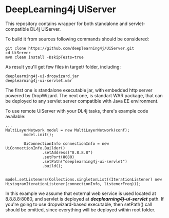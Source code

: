 # DeepLearning4j UiServer

This repository contains wrapper for both standalone and servlet-compatible DL4j UiServer.

To build it from sources following commands should be considered:
```
git clone https://github.com/deeplearning4j/UiServer.git
cd UiServer
mvn clean install -DskipTests=true
```

As result you'll get few files in target/ folder, including:
```
deeplearning4j-ui-dropwizard.jar
deeplearning4j-ui-servlet.war
```

The first one is standalone executable jar, with embedded http server powered by DropWizard.
The next one, is standart WAR package, that can be deployed to any servlet server compatible with Java EE environment.


To use remote UiServer with your DL4j tasks, there's example code available:
```
...
MultiLayerNetwork model = new MultiLayerNetwork(conf);
        model.init();

        UiConnectionInfo connectionInfo = new UiConnectionInfo.Builder()
                .setAddress("8.8.8.8")
                .setPort(8080)
                .setPath("deeplearning4j-ui-servlet")
                .build();

        model.setListeners(Collections.singletonList((IterationListener) new HistogramIterationListener(connectionInfo, listenerFreq)));
```

In this example we assume that external web service is used located at 8.8.8.8:8080, and servlet is deployed at ***deeplearning4j-ui-servlet*** path.
If you're going to use dropwizard-based executable, then setPath() call should be omitted, since everything will be deployed within root folder.
